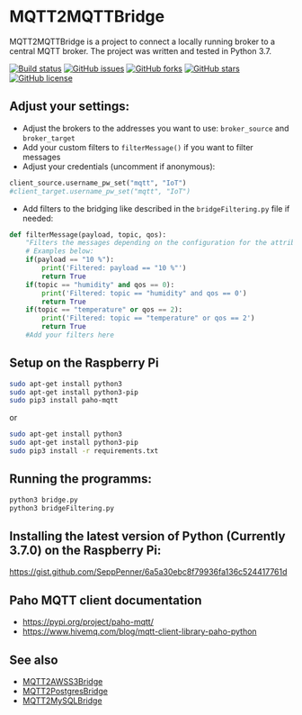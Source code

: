 # MQTT2MQTTBridge

MQTT2MQTTBridge is a project to connect a locally running broker to a central MQTT broker. The project was written and tested in Python 3.7.

[![Build status](https://ci.appveyor.com/api/projects/status/9xah1r44qg4fqhe6?svg=true)](https://ci.appveyor.com/project/SeppPenner/mqtt2mqttbridge)
[![GitHub issues](https://img.shields.io/github/issues/SeppPenner/MQTT2MQTTBridge.svg)](https://github.com/SeppPenner/MQTT2MQTTBridge/issues)
[![GitHub forks](https://img.shields.io/github/forks/SeppPenner/MQTT2MQTTBridge.svg)](https://github.com/SeppPenner/MQTT2MQTTBridge/network)
[![GitHub stars](https://img.shields.io/github/stars/SeppPenner/MQTT2MQTTBridge.svg)](https://github.com/SeppPenner/MQTT2MQTTBridge/stargazers)
[![GitHub license](https://img.shields.io/badge/license-AGPL-blue.svg)](https://raw.githubusercontent.com/SeppPenner/MQTT2MQTTBridge/master/License.txt)

## Adjust your settings:

* Adjust the brokers to the addresses you want to use: `broker_source` and `broker_target`
* Add your custom filters to `filterMessage()` if you want to filter messages
* Adjust your credentials (uncomment if anonymous): 

```python
client_source.username_pw_set("mqtt", "IoT")
#client_target.username_pw_set("mqtt", "IoT")
```

* Add filters to the bridging like described in the `bridgeFiltering.py` file if needed:

```python
def filterMessage(payload, topic, qos):
	"Filters the messages depending on the configuration for the attributes payload, topic and QoS. 'True' means that the message is not forwarded."
	# Examples below:
	if(payload == "10 %"):
		print('Filtered: payload == "10 %"')
		return True
	if(topic == "humidity" and qos == 0):
		print('Filtered: topic == "humidity" and qos == 0')
		return True
	if(topic == "temperature" or qos == 2):
		print('Filtered: topic == "temperature" or qos == 2')
		return True
	#Add your filters here
```

## Setup on the Raspberry Pi

```bash
sudo apt-get install python3
sudo apt-get install python3-pip
sudo pip3 install paho-mqtt
```

or

```bash
sudo apt-get install python3
sudo apt-get install python3-pip
sudo pip3 install -r requirements.txt
```

## Running the programms:

```bash
python3 bridge.py
python3 bridgeFiltering.py
```

## Installing the latest version of Python (Currently 3.7.0) on the Raspberry Pi:

https://gist.github.com/SeppPenner/6a5a30ebc8f79936fa136c524417761d

## Paho MQTT client documentation

* https://pypi.org/project/paho-mqtt/
* https://www.hivemq.com/blog/mqtt-client-library-paho-python

## See also

* [MQTT2AWSS3Bridge](https://github.com/SeppPenner/MQTT2AWSS3Bridge)
* [MQTT2PostgresBridge](https://github.com/SeppPenner/MQTT2PostgresBridge)
* [MQTT2MySQLBridge](https://github.com/SeppPenner/MQTT2MySQLBridge)